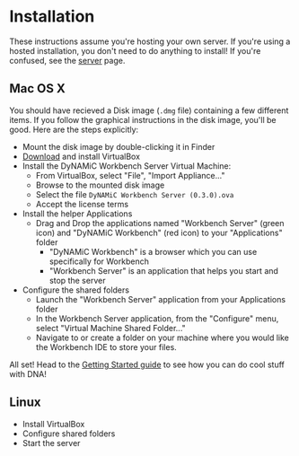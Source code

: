 Installation
============

These instructions assume you're hosting your own server. If you're using a hosted installation, you don't need to do anything to install! If you're confused, see the [server](server) page.

Mac OS X
--------
You should have recieved a Disk image (`.dmg` file) containing a few different items. If you follow the graphical instructions in the disk image, you'll be good. Here are the steps explicitly:

-	Mount the disk image by double-clicking it in Finder
-	[Download](http://www.virtualbox.org/wiki/Downloads) and install VirtualBox
-	Install the DyNAMiC Workbench Server Virtual Machine:
	-	From VirtualBox, select "File", "Import Appliance..."
	-	Browse to the mounted disk image
	-	Select the file `DyNAMiC Workbench Server (0.3.0).ova`
	-	Accept the license terms
-	Install the helper Applications
	-	Drag and Drop the applications named "Workbench Server" (green icon) and "DyNAMiC Workbench" (red icon) to your "Applications" folder
		-	"DyNAMiC Workbench" is a browser which you can use specifically for Workbench
		-	"Workbench Server" is an application that helps you start and stop the server
-	Configure the shared folders
	-	Launch the "Workbench Server" application from your Applications folder
	-	In the Workbench Server application, from the "Configure" menu, select "Virtual Machine Shared Folder..."
	-	Navigate to or create a folder on your machine where you would like the Workbench IDE to store your files. 

All set! Head to the [Getting Started guide](quickstart) to see how you can do cool stuff with DNA!

Linux
-----

-	Install VirtualBox
-	Configure shared folders
-	Start the server

